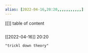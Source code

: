 ```yaml
---
alias: [2022-04-16,20:20,,,,,,,,,,,]
---
```

[[]]
table of content
```toc
```

[[2022-04-16]] 20:20

```query
"trickl down theory"
```